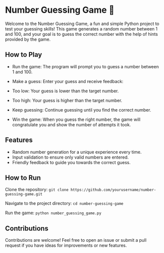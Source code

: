 # Number Guessing Game 🎲

Welcome to the Number Guessing Game, a fun and simple Python project to test your guessing skills! This game generates a random number between 1 and 100, and your goal is to guess the correct number with the help of hints provided by the game.

## How to Play

- Run the game: The program will prompt you to guess a number between 1 and 100.

- Make a guess: Enter your guess and receive feedback:

- Too low: Your guess is lower than the target number.

- Too high: Your guess is higher than the target number.

- Keep guessing: Continue guessing until you find the correct number.

- Win the game: When you guess the right number, the game will congratulate you and show the number of attempts it took.

## Features
- Random number generation for a unique experience every time.
- Input validation to ensure only valid numbers are entered.
- Friendly feedback to guide you towards the correct guess.
## How to Run
Clone the repository:
`git clone https://github.com/yourusername/number-guessing-game.git`

Navigate to the project directory:
`cd number-guessing-game`

Run the game:
`python number_guessing_game.py`

## Contributions
Contributions are welcome! Feel free to open an issue or submit a pull request if you have ideas for improvements or new features.
